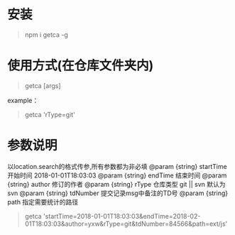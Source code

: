 # 安装
> npm i getca -g

# 使用方式(在仓库文件夹内)
> getca [args]

example：
> getca 'rType=git'

# 参数说明

以location.search的格式传参,所有参数都为非必填
@param {string} startTime 开始时间 2018-01-01T18:03:03
@param {string} endTime 结束时间
@param {string} author 修订的作者
@param {string} rType 仓库类型 git || svn 默认为svn
@param {string} tdNumber 提交记录msg中备注的TD号
@param {string} path 指定需要统计的路径
> getca 'startTime=2018-01-01T18:03:03&endTime=2018-02-01T18:03:03&author=yxw&rType=git&tdNumber=84566&path=ext/js'
 